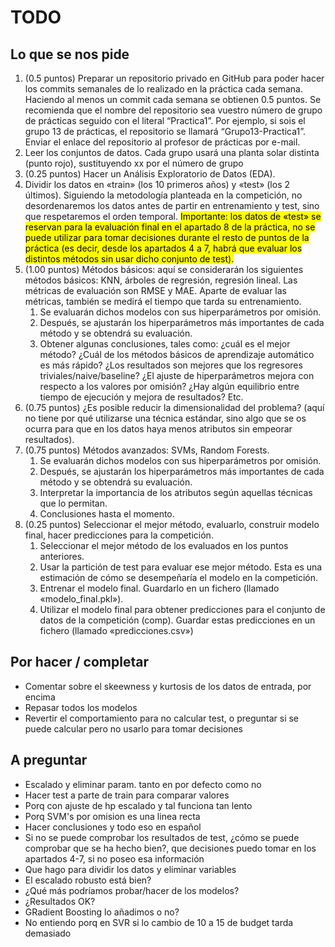 # TODO

## Lo que se nos pide

1) (0.5 puntos) Preparar un repositorio privado en GitHub para poder hacer los commits semanales de lo realizado en la práctica cada semana. Haciendo al menos un commit cada semana se obtienen 0.5 puntos. Se recomienda que el nombre del repositorio sea vuestro número de grupo de prácticas seguido con el literal “Practica1”. Por ejemplo, si sois el grupo 13 de prácticas, el repositorio se llamará “Grupo13-Practica1”. Enviar el enlace del repositorio al profesor de prácticas por e-mail.
2) Leer los conjuntos de datos. Cada grupo usará una planta solar distinta (punto rojo), sustituyendo xx por el número de grupo
3) (0.25 puntos) Hacer un Análisis Exploratorio de Datos (EDA).
4) Dividir los datos en «train» (los 10 primeros años) y «test» (los 2 últimos). Siguiendo la metodología planteada en la competición, no desordenaremos los datos antes de partir en entrenamiento y test, sino que respetaremos el orden temporal. <mark>Importante: los datos de «test» se reservan para la evaluación final en el apartado 8 de la práctica, no se puede utilizar para tomar decisiones durante el resto de puntos de la práctica (es decir, desde los apartados 4 a 7, habrá que evaluar los distintos métodos sin usar dicho conjunto de test). </mark>
5) (1.00 puntos) Métodos básicos: aquí se considerarán los siguientes métodos básicos: KNN, árboles de regresión, regresión lineal. Las métricas de evaluación son RMSE y MAE. Aparte de evaluar las métricas, también se medirá el tiempo que tarda su entrenamiento.
   1) Se evaluarán dichos modelos con sus hiperparámetros por omisión.
   2) Después, se ajustarán los hiperparámetros más importantes de cada método y se obtendrá su evaluación.
   3) Obtener algunas conclusiones, tales como: ¿cuál es el mejor método? ¿Cuál de los métodos básicos de aprendizaje automático es más rápido? ¿Los resultados son mejores que los regresores triviales/naive/baseline? ¿El ajuste de hiperparámetros mejora con respecto a los valores por omisión? ¿Hay algún equilibrio entre tiempo de ejecución y mejora de resultados? Etc.
6) (0.75 puntos) ¿Es posible reducir la dimensionalidad del problema? (aquí no tiene por qué utilizarse una técnica estándar, sino algo que se os ocurra para que en los datos haya menos atributos sin empeorar resultados).
7) (0.75 puntos) Métodos avanzados: SVMs, Random Forests.
   1) Se evaluarán dichos modelos con sus hiperparámetros por omisión.
   2) Después, se ajustarán los hiperparámetros más importantes de cada método y se obtendrá su evaluación.
   3) Interpretar la importancia de los atributos según aquellas técnicas que lo permitan.
   4) Conclusiones hasta el momento.
8) (0.25 puntos) Seleccionar el mejor método, evaluarlo, construir modelo final, hacer predicciones para la competición.
   1) Seleccionar el mejor método de los evaluados en los puntos anteriores.
   2) Usar la partición de test para evaluar ese mejor método. Esta es una estimación de cómo se desempeñaría el modelo en la competición.
   3) Entrenar el modelo final. Guardarlo en un fichero (llamado «modelo_final.pkl»).
   4) Utilizar el modelo final para obtener predicciones para el conjunto de datos de la competición (comp). Guardar estas predicciones en un fichero (llamado «predicciones.csv»)

## Por hacer / completar

- Comentar sobre el skeewness y kurtosis de los datos de entrada, por encima
- Repasar todos los modelos
- Revertir el comportamiento para no calcular test, o preguntar si se puede calcular pero no usarlo para tomar decisiones

## A preguntar

- Escalado y eliminar param. tanto en por defecto como no
- Hacer test a parte de train para comparar valores
- Porq con ajuste de hp escalado y tal funciona tan lento
- Porq SVM's por omision es una linea recta
- Hacer conclusiones y todo eso en español
- Si no se puede comprobar los resultados de test, ¿cómo se puede comprobar que se ha hecho bien?, que decisiones puedo tomar en los apartados 4-7, si no poseo esa información
- Que hago para dividir los datos y eliminar variables
- El escalado robusto está bien?
- ¿Qué más podríamos probar/hacer de los modelos?
- ¿Resultados OK?
- GRadient Boosting lo añadimos o no?
- No entiendo porq en SVR si lo cambio de 10 a 15 de budget tarda demasiado
